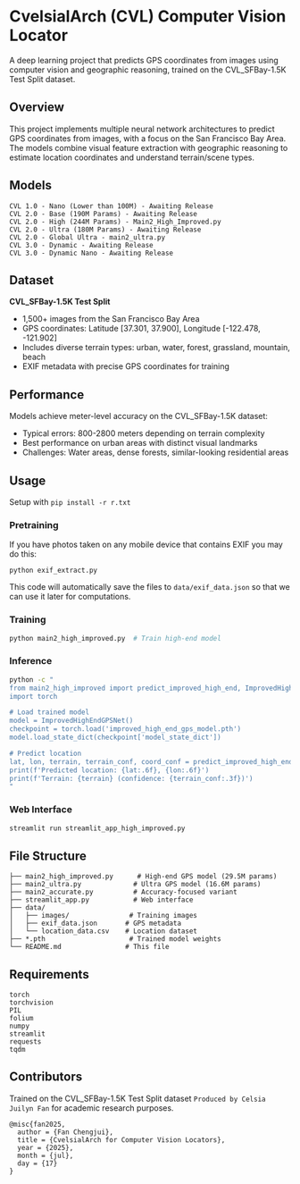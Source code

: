 # CvelsialArch (CVL) Computer Vision Locator

A deep learning project that predicts GPS coordinates from images using computer vision and geographic reasoning, trained on the CVL_SFBay-1.5K Test Split dataset.

## Overview

This project implements multiple neural network architectures to predict GPS coordinates from images, with a focus on the San Francisco Bay Area. The models combine visual feature extraction with geographic reasoning to estimate location coordinates and understand terrain/scene types.

## Models
```
CVL 1.0 - Nano (Lower than 100M) - Awaiting Release
CVL 2.0 - Base (190M Params) - Awaiting Release
CVL 2.0 - High (244M Params) - Main2_High_Improved.py
CVL 2.0 - Ultra (180M Params) - Awaiting Release
CVL 2.0 - Global Ultra - main2_ultra.py
CVL 3.0 - Dynamic - Awaiting Release
CVL 3.0 - Dynamic Nano - Awaiting Release
```

## Dataset

**CVL_SFBay-1.5K Test Split**
- 1,500+ images from the San Francisco Bay Area
- GPS coordinates: Latitude [37.301, 37.900], Longitude [-122.478, -121.902]
- Includes diverse terrain types: urban, water, forest, grassland, mountain, beach
- EXIF metadata with precise GPS coordinates for training

## Performance

Models achieve meter-level accuracy on the CVL_SFBay-1.5K dataset:
- Typical errors: 800-2800 meters depending on terrain complexity
- Best performance on urban areas with distinct visual landmarks
- Challenges: Water areas, dense forests, similar-looking residential areas

## Usage

Setup with `pip install -r r.txt`

### Pretraining
If you have photos taken on any mobile device that contains EXIF you may do this:
```
python exif_extract.py
```
This code will automatically save the files to `data/exif_data.json` so that we can use it later for computations.
### Training
```bash
python main2_high_improved.py  # Train high-end model
```

### Inference
```bash
python -c "
from main2_high_improved import predict_improved_high_end, ImprovedHighEndGPSNet
import torch

# Load trained model
model = ImprovedHighEndGPSNet()
checkpoint = torch.load('improved_high_end_gps_model.pth')
model.load_state_dict(checkpoint['model_state_dict'])

# Predict location
lat, lon, terrain, terrain_conf, coord_conf = predict_improved_high_end(model, 'path/to/image.jpg')
print(f'Predicted location: {lat:.6f}, {lon:.6f}')
print(f'Terrain: {terrain} (confidence: {terrain_conf:.3f})')
"
```

### Web Interface
```bash
streamlit run streamlit_app_high_improved.py
```

## File Structure

```
├── main2_high_improved.py      # High-end GPS model (29.5M params)
├── main2_ultra.py             # Ultra GPS model (16.6M params)
├── main2_accurate.py          # Accuracy-focused variant
├── streamlit_app.py           # Web interface
├── data/
│   ├── images/               # Training images
│   ├── exif_data.json       # GPS metadata
│   └── location_data.csv    # Location dataset
├── *.pth                     # Trained model weights
└── README.md                # This file
```

## Requirements

```
torch
torchvision
PIL
folium
numpy
streamlit
requests
tqdm
```

## Contributors

Trained on the CVL_SFBay-1.5K Test Split dataset `Produced by Celsia Juilyn Fan` for academic research purposes.
```
@misc{fan2025,
  author = {Fan Chengjui},
  title = {CvelsialArch for Computer Vision Locators},
  year = {2025},
  month = {jul},
  day = {17}
}
```
